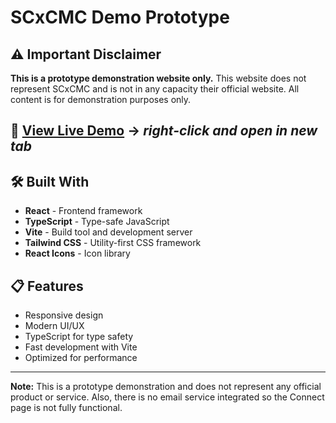 # SCxCMC Demo Prototype

## ⚠️ Important Disclaimer

**This is a prototype demonstration website only.** This website does not represent SCxCMC and is not in any capacity their official website. All content is for demonstration purposes only.

## 🚀 [View Live Demo](https://scxcmc.netlify.app/) → *right-click and open in new tab*

## 🛠️ Built With

- **React** - Frontend framework
- **TypeScript** - Type-safe JavaScript
- **Vite** - Build tool and development server
- **Tailwind CSS** - Utility-first CSS framework
- **React Icons** - Icon library

## 📋 Features

- Responsive design
- Modern UI/UX
- TypeScript for type safety
- Fast development with Vite
- Optimized for performance

---

**Note:** This is a prototype demonstration and does not represent any official product or service. Also, there is no email service integrated so the Connect page is not fully functional.
